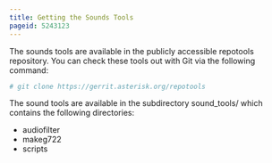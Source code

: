 ```yaml
---
title: Getting the Sounds Tools
pageid: 5243123
---
```


The sounds tools are available in the publicly accessible repotools repository. You can check these tools out with Git via the following command:




```bash title=" " linenums="1"
# git clone https://gerrit.asterisk.org/repotools


```


The sound tools are available in the subdirectory sound_tools/ which contains the following directories:

* audiofilter
* makeg722
* scripts
